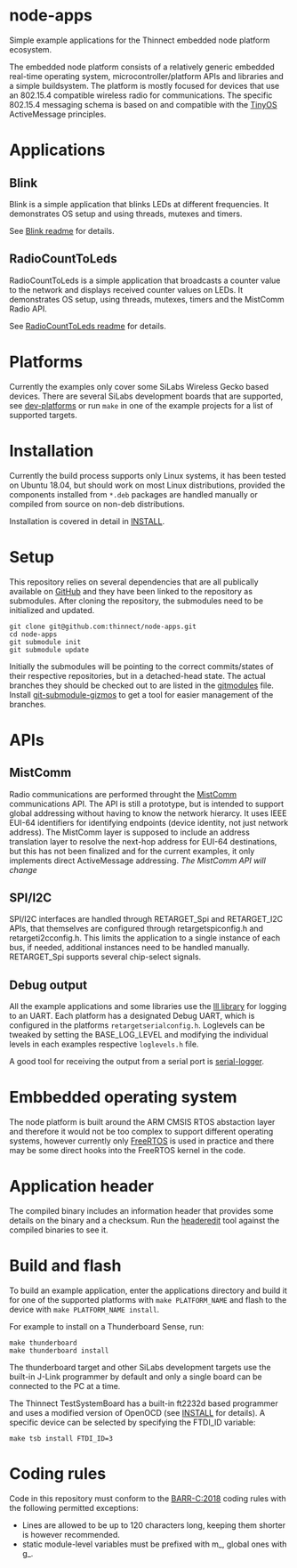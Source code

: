# node-apps

Simple example applications for the Thinnect embedded node platform ecosystem.

The embedded node platform consists of a relatively generic embedded real-time
operating system, microcontroller/platform APIs and libraries and a simple
buildsystem. The platform is mostly focused for devices that use an 802.15.4
compatible wireless radio for communications. The specific 802.15.4 messaging
schema is based on and compatible with the
[TinyOS](https://github.com/tinyos/tinyos-main) ActiveMessage principles.

# Applications

## Blink
Blink is a simple application that blinks LEDs at different frequencies. It
demonstrates OS setup and using threads, mutexes and timers.

See [Blink readme](apps/blink-silabs/README.md) for details.

## RadioCountToLeds
RadioCountToLeds is a simple application that broadcasts a counter value to the
network and displays received counter values on LEDs. It demonstrates OS setup,
using threads, mutexes, timers and the MistComm Radio API.

See [RadioCountToLeds readme](apps/radio-count-to-leds-silabs/README.md) for details.

# Platforms
Currently the examples only cover some SiLabs Wireless Gecko based devices.
There are several SiLabs development boards that are supported, see
[dev-platforms](https://github.com/thinnect/dev-platforms/) or run `make` in one
of the example projects for a list of supported targets.

# Installation
Currently the build process supports only Linux systems, it has been tested
on Ubuntu 18.04, but should work on most Linux distributions, provided the
components installed from `*.deb` packages are handled manually or compiled from
source on non-deb distributions.

Installation is covered in detail in [INSTALL](INSTALL.md).

# Setup
This repository relies on several dependencies that are all publically available
on [GitHub](https://github.com) and they have been linked to the repository as
submodules. After cloning the repository, the submodules need to be initialized
and updated.
```
git clone git@github.com:thinnect/node-apps.git
cd node-apps
git submodule init
git submodule update
```
Initially the submodules will be pointing to the correct commits/states of their
respective repositories, but in a detached-head state. The actual branches they
should be checked out to are listed in the [gitmodules](.gitmodules) file.
Install [git-submodule-gizmos](https://github.com/raidoz/git-submodule-gizmos)
to get a tool for easier management of the branches.

# APIs

## MistComm
Radio communications are performed throught the
[MistComm](https://github.com/thinnect/mist-comm/tree/proto) communications API.
The API is still a prototype, but is intended to support global addressing
without having to know the network hierarcy. It uses IEEE EUI-64 identifiers for
identifying endpoints (device identity, not just network address). The MistComm
layer is supposed to include an address translation layer to resolve the
next-hop address for EUI-64 destinations, but this has not been finalized and
for the current examples, it only implements direct ActiveMessage addressing.
*The MistComm API will change*

## SPI/I2C
SPI/I2C interfaces are handled through RETARGET_Spi and RETARGET_I2C APIs, that
themselves are configured through retargetspiconfig.h and retargeti2cconfig.h.
This limits the application to a single instance of each bus, if needed,
additional instances need to be handled manually. RETARGET_Spi supports several
chip-select signals.

## Debug output
All the example applications and some libraries use the
[lll library](https://github.com/thinnect/lll) for logging to an UART. Each
platform has a designated Debug UART, which is configured in the platforms
`retargetserialconfig.h`. Loglevels can be tweaked by setting the BASE_LOG_LEVEL
and modifying the individual levels in each examples respective `loglevels.h` file.

A good tool for receiving the output from a serial port is
[serial-logger](https://github.com/thinnect/serial-logger).

# Embbedded operating system
The node platform is built around the ARM CMSIS RTOS abstaction layer and
therefore it would not be too complex to support different operating systems,
however currently only [FreeRTOS](https://github.com/FreeRTOS) is used in
practice and there may be some direct hooks into the FreeRTOS kernel in the code.

# Application header
The compiled binary includes an information header that provides some details on
the binary and a checksum. Run the [headeredit](https://bitbucket.org/rebane/headeredit)
tool against the compiled binaries to see it.

# Build and flash

To build an example application, enter the applications directory and build
it for one of the supported platforms with `make PLATFORM_NAME` and flash to the
device with `make PLATFORM_NAME install`.

For example to install on a Thunderboard Sense, run:
```
make thunderboard
make thunderboard install
```

The thunderboard target and other SiLabs development targets use the built-in
J-Link programmer by default and only a single board can be connected to the PC
at a time.

The Thinnect TestSystemBoard has a built-in ft2232d based programmer and uses
a modified version of OpenOCD (see [INSTALL](INSTALL.md) for details).
A specific device can be selected by specifying the FTDI_ID variable:
```
make tsb install FTDI_ID=3
```

# Coding rules

Code in this repository must conform to the
[BARR-C:2018](https://barrgroup.com/Embedded-Systems/Books/Embedded-C-Coding-Standard)
coding rules with the following permitted exceptions:
- Lines are allowed to be up to 120 characters long, keeping them shorter is
  however recommended.
- static module-level variables must be prefixed with m_, global ones with g_.

